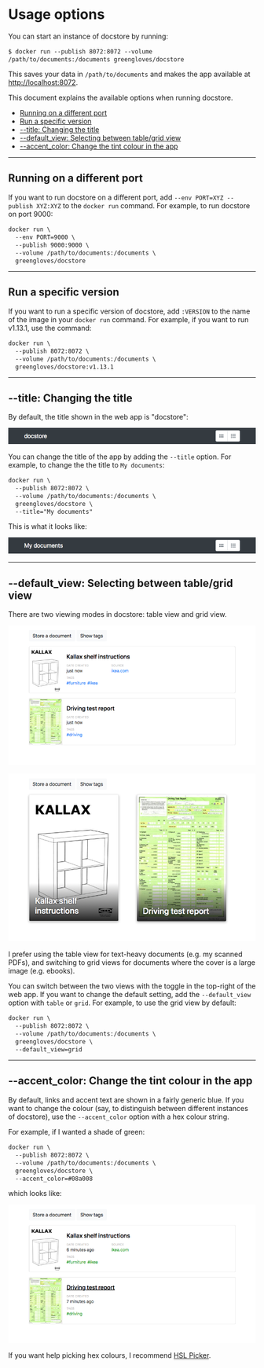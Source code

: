 # Usage options

You can start an instance of docstore by running:

```console
$ docker run --publish 8072:8072 --volume /path/to/documents:/documents greengloves/docstore
```

This saves your data in `/path/to/documents` and makes the app available at <http://localhost:8072>.

This document explains the available options when running docstore.

*   [Running on a different port](#running-on-a-different-port)
*   [Run a specific version](#run-a-specific-version)
*   [-&#8203;-title: Changing the title](#--title-changing-the-title)
*   [-&#8203;-default_view: Selecting between table/grid view](#--default_view-selecting-between-tablegrid-view)
*   [-&#8203;-accent_color: Change the tint colour in the app](#--accent_color-change-the-tint-colour-in-the-app)

---

## Running on a different port

If you want to run docstore on a different port, add `--env PORT=XYZ --publish XYZ:XYZ` to the `docker run` command.
For example, to run docstore on port 9000:

```
docker run \
  --env PORT=9000 \
  --publish 9000:9000 \
  --volume /path/to/documents:/documents \
  greengloves/docstore
```

---

## Run a specific version

If you want to run a specific version of docstore, add `:VERSION` to the name of the image in your `docker run` command.
For example, if you want to run v1.13.1, use the command:

```
docker run \
  --publish 8072:8072 \
  --volume /path/to/documents:/documents \
  greengloves/docstore:v1.13.1
```

---

## -&#8203;-title: Changing the title

By default, the title shown in the web app is "docstore":

![A dark grey header with the word "docstore"](title_default.png)

You can change the title of the app by adding the `--title` option.
For example, to change the the title to `My documents`:

```
docker run \
  --publish 8072:8072 \
  --volume /path/to/documents:/documents \
  greengloves/docstore \
  --title="My documents"
```

This is what it looks like:

![A dark grey header with the phrase "my documents"](title_custom.png)

---

## -&#8203;-default_view: Selecting between table/grid view

There are two viewing modes in docstore: table view and grid view.

![Two documents arranged in table view](view_table.png)

![Two documents arranged in grid view](view_grid.png)

I prefer using the table view for text-heavy documents (e.g. my scanned PDFs), and switching to grid views for documents where the cover is a large image (e.g. ebooks).

You can switch between the two views with the toggle in the top-right of the web app.
If you want to change the default setting, add the `--default_view` option with `table` or `grid`.
For example, to use the grid view by default:

```
docker run \
  --publish 8072:8072 \
  --volume /path/to/documents:/documents \
  greengloves/docstore \
  --default_view=grid
```

---

## -&#8203;-accent_color: Change the tint colour in the app

By default, links and accent text are shown in a fairly generic blue.
If you want to change the colour (say, to distinguish between different instances of docstore), use the `--accent_color` option with a hex colour string.

For example, if I wanted a shade of green:

```
docker run \
  --publish 8072:8072 \
  --volume /path/to/documents:/documents \
  greengloves/docstore \
  --accent_color=#08a008
```

which looks like:

![Two documents, with the tags highlighted in green](accent_green.png)

If you want help picking hex colours, I recommend [HSL Picker](http://www.hslpicker.com/#08a008).
